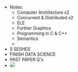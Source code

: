 - Notes:
    - Computer Architecture x2
    - Concurrent & Distributed x2
    - ELE
    - Further Graphics
    - Programming in C & C++
    - Semantics
    - 
- 5 SESHES
- FINISH DATA SCIENCE
- PAST PAPER Q's
- ![](local:///home/mali/remnote/remnote-614c8a3b6997e6001643dfce/files/Eu3TBgW42Z6aBMtxtk1oONdIuPIcmpM0flcusoiho9aERARCRmFQDUCwx9kbcqPiHjTzM946ZrSCkXf3YZRla5tuSMUL8iO4zJRGHRGBBMNkMllIRVd6-YkhOlbY2DRo.png) 
